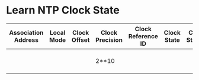 
# Learn NTP Clock State
| Association Address | Local Mode | Clock Offset | Clock Precision | Clock Reference ID | Clock State | Clock Statum | Reference Time | Root Delay | Root Dispersion |
| ------------------- | ---------- | ------------ | --------------- | ------------------ | ----------- | ------------ | -------------- | ---------- | --------------- |
|  |  |  | 2**10 |  |  |  | 00000000.00000000 (00:00:00.000 UTC Thu Jan  1 1970) |  | 1430.74 |
